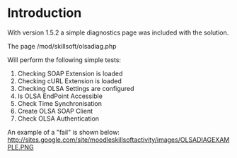 
# Introduction #
With version 1.5.2 a simple diagnostics page was included with the solution.

The page /mod/skillsoft/olsadiag.php

Will perform the following simple tests:

  1. Checking SOAP Extension is loaded
  1. Checking cURL Extension is loaded
  1. Checking OLSA Settings are configured
  1. Is OLSA EndPoint Accessible
  1. Check Time Synchronisation
  1. Create OLSA SOAP Client
  1. Check OLSA Authentication

An example of a "fail" is shown below:
http://sites.google.com/site/moodleskillsoftactivity/images/OLSADIAGEXAMPLE.PNG